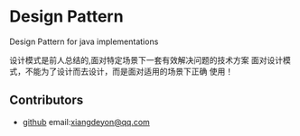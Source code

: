 # Design Pattern

Design Pattern for java implementations

设计模式是前人总结的,面对特定场景下一套有效解决问题的技术方案
面对设计模式，不能为了设计而去设计，而是面对适用的场景下正确
使用！

## Contributors

+ [github](https://github.com/presistenceCoder/design_pattern)
email:xiangdeyon@qq.com
